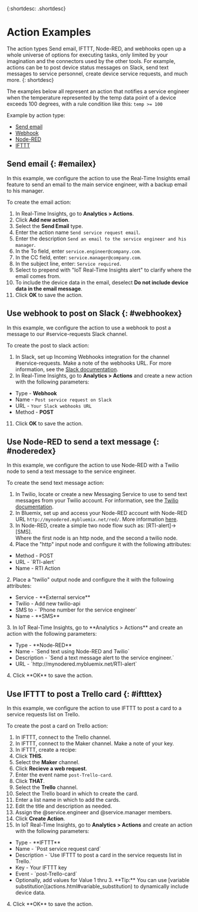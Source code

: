 {:shortdesc: .shortdesc}

# Action Examples

The action types Send email, IFTTT, Node-RED, and webhooks open up a whole universe of options for executing tasks, only limited by your imagination and the connectors used by the other tools. For example, actions can be to post device status messages on Slack, send text messages to service personnel, create device service requests, and much more.
{: shortdesc}

The examples below all represent an action that notifies a service engineer when the temperature represented by the temp data point of a device exceeds 100 degrees, with a rule condition like this:
`temp >= 100`

Example by action type:  
 - [Send email](#emailex "Send email")
 - [Webhook](#webhookex "Webhook")
 - [Node-RED](#noderedex "Node-RED")
 - [IFTTT](#iftttex "IFTTT")

## Send email {: #emailex}
In this example, we configure the action to use the Real-Time Insights email feature to send an email to the main service engineer, with a backup email to his manager.

To create the email action:
1. In Real-Time Insights, go to **Analytics > Actions**.
2. Click **Add new action**.
3. Select the **Send Email** type.
4. Enter the action name `Send service request email`.
5. Enter the description `Send an email to the service engineer and his manager`.
6. In the To field, enter `service.engineer@company.com`.
7. In the CC field, enter: `service.manager@company.com`.
8. In the subject line, enter: `Service required.`
9. Select to prepend with "IoT Real-Time Insights alert" to clarify where the email comes from.
10. To include the device data in the email, deselect **Do not include device data in the email message**.
11. Click **OK** to save the action.  




## Use webhook to post on Slack {: #webhookex}

In this example, we configure the action to use a webhook to post a message to our #service-requests Slack channel.

To create the post to slack action:
1. In Slack, set up Incoming Webhooks integration for the channel #service-requests. Make a note of the webhooks URL. For more information, see the [Slack documentation](https://api.slack.com/incoming-webhooks).
2. In Real-Time Insights, go to **Analytics > Actions** and create a new action with the following parameters:
 - Type - **Webhook**
 - Name - `Post service request on Slack`
 - URL - `Your Slack webhooks URL`
 - Method - **POST**
11. Click **OK** to save the action.

## Use Node-RED to send a text message {: #noderedex}

In this example, we configure the action to use Node-RED with a Twilio node to send a text message to the service engineer.

To create the send text message action:
1. In Twilio, locate or create a new Messaging Service to use to send text messages from your Twilio account. For information, see the [Twilio documentation](https://www.twilio.com/help).
1. In Bluemix, set up and access your Node-RED account with Node-RED URL `http://mynodered.mybluemix.net/red/`. More information [here](https://www.ng.bluemix.net/docs/starters/Node-RED/nodered.html).
2. In Node-RED, create a simple two node flow such as:   [RTI-alert]->[SMS].  
Where the first node is an http node, and the second a twilio node.
 1. Place the "http" input node and configure it with the following attributes:
  <ul>
  <li>Method - POST</li>
  <li>URL - `RTI-alert`</li>
  <li>Name - RTI Action</li>
  </ul>
  2. Place a "twilio" output node and configure the it with the following attributes:
  <ul>
  <li>Service - **External service**</li>
  <li>Twilio - Add new twilio-api</li>
  <li>SMS to - `Phone number for the service engineer`</li>
  <li>Name - **SMS**</li>
  </ul>
3. In IoT Real-Time Insights, go to **Analytics > Actions** and create an action with the following parameters:
 <ul>
 <li>Type - **Node-RED**</li>
 <li>Name - `Send text using Node-RED and Twilio`</li>
 <li>Description - `Send a text message alert to the service engineer.`</li>
 <li>URL - `http://mynodered.mybluemix.net/RTI-alert`</li>
</ul>
4. Click **OK** to save the action.

## Use IFTTT to post a Trello card {: #iftttex}

In this example, we configure the action to use IFTTT to post a card to a service requests list on Trello.

To create the post a card on Trello action:
1.	In IFTTT, connect to the Trello channel.
2.	In IFTTT, connect to the Maker channel. Make a note of your key.
5.	In IFTTT, create a recipe:
 1. Click **THIS**.
 2. Select the **Maker** channel.  
 2. Click **Recieve a web request**.
 3. Enter the event name `post-Trello-card`.
 4. Click **THAT**.
 5. Select the **Trello** channel.
 6. Select the Trello board in which to create the card.
 7. Enter a list name in which to add the cards.
 8. Edit the title and description as needed.
 9. Assign the @service.engineer and @service.manager members.
 8. Click **Create Action**.   
3. In IoT Real-Time Insights, go to **Analytics > Actions** and create an action with the following parameters:
<ul>
<li>Type - **IFTTT**</li>
<li>Name - `Post service request card`</li>
<li>Description - `Use IFTTT to post a card in the service requests list in Trello.`</li>
<li>Key - Your IFTTT key</li>
<li>Event - `post-Trello-card`</li>
<li>Optionally, add values for Value 1 thru 3. **Tip:** You can use [variable substitution](actions.html#variable_substitution) to dynamically include device data.</li>
</ul>
4. Click **OK** to save the action.
